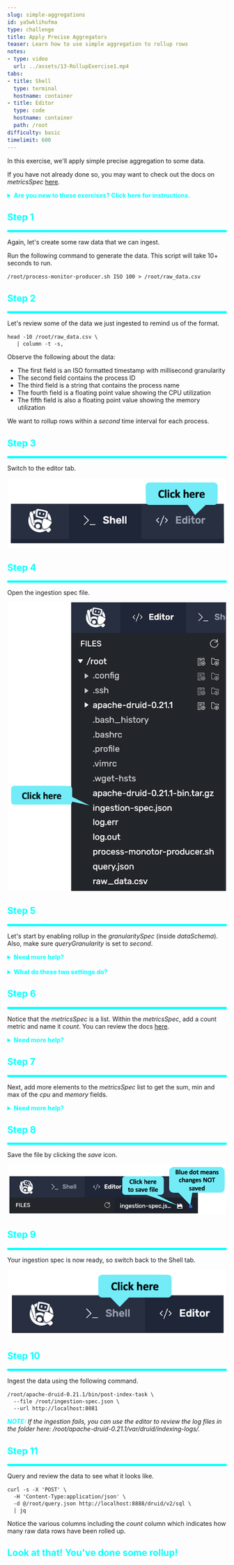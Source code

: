 ```yaml
---
slug: simple-aggregations
id: ya5wklihufma
type: challenge
title: Apply Precise Aggregators
teaser: Learn how to use simple aggregation to rollup rows
notes:
- type: video
  url: ../assets/13-RollupExercise1.mp4
tabs:
- title: Shell
  type: terminal
  hostname: container
- title: Editor
  type: code
  hostname: container
  path: /root
difficulty: basic
timelimit: 600
---
```

In this exercise, we'll apply simple precise aggregation to some data.

If you have not already done so, you may want to check out the docs on _metricsSpec_ [here](https://druid.apache.org/docs/latest/ingestion/ingestion-spec.html#metricsspec).


<details>
  <summary style="color:cyan"><b>Are you new to these exercises? Click here for instructions.</b></summary>
<hr style="color:cyan">
These exercises allow you to actually <i>do</i> the tasks involved in learning Druid within the comfort of your browser!<br><br>
Click on the command boxes to copy the commands to your clipboard.
Then, paste the commands in the terminal to execute them.<br><br>
Some of the steps of the exercise will require using browser tabs external to the exercise tab.
When necessary, the exercise will explain how to open these external tabs.
When working in other browser tabs, you will want to switch back and forth between the tabs.<br><br>
That's all there is to it! Enjoy!
<hr style="color:cyan">
</details>

<h2 style="color:cyan">Step 1</h2><hr style="color:cyan;background-color:cyan;height:5px">

Again, let's create some raw data that we can ingest.

Run the following command to generate the data. This script will take 10+ seconds to run.

```
/root/process-monitor-producer.sh ISO 100 > /root/raw_data.csv
```

<h2 style="color:cyan">Step 2</h2><hr style="color:cyan;background-color:cyan;height:5px">

Let's review some of the data we just ingested to remind us of the format.

```
head -10 /root/raw_data.csv \
   | column -t -s,
```


Observe the following about the data:
<ul>
  <li>The first field is an ISO formatted timestamp with millisecond granularity</li>
  <li>The second field contains the process ID</li>
  <li>The third field is a string that contains the process name</li>
  <li>The fourth field is a floating point value showing the CPU utilization</li>
  <li>The fifth field is also a floating point value showing the memory utilization</li>
</ul>

We want to rollup rows within a _second_ time interval for each process.

<h2 style="color:cyan">Step 3</h2><hr style="color:cyan;background-color:cyan;height:5px">

Switch to the editor tab.

<a href="#img-1">
  <img alt="Switch to editor" src="../assets/EditorTab.png" />
</a>

<a href="#" class="lightbox" id="img-1">
  <img alt="Switch to editor" src="../assets/EditorTab.png" />
</a>


<h2 style="color:cyan">Step 4</h2><hr style="color:cyan;background-color:cyan;height:5px">

Open the ingestion spec file.

<a href="#img-2">
  <img alt="Open ingestion spec" src="../assets/OpenIngestionSpec.png" />
</a>

<a href="#" class="lightbox" id="img-2">
  <img alt="Open ingestion spec" src="../assets/OpenIngestionSpec.png" />
</a>

<h2 style="color:cyan">Step 5</h2><hr style="color:cyan;background-color:cyan;height:5px">

Let's start by enabling rollup in the _granularitySpec_ (inside _dataSchema_).
Also, make sure _queryGranularity_ is set to _second_.

<details>
  <summary style="color:cyan"><b>Need more help?</b></summary>
<hr style="color:cyan">
The granularity spec should look like this:
<pre><code>"granularitySpec": {
  "segmentGranularity": "day",
  "queryGranularity": "second",
  "rollup": true
}
</code></pre>
<hr style="color:cyan">
</details>

<br>
<details>
  <summary style="color:cyan"><b>What do these two settings do?</b></summary>
<hr style="color:cyan">
Setting <i>rollup</i> to true tells the Druid ingestion process to reference the <i>metricsSpec</i>.
Setting <i>queryGranularity</i> to <i>second</i> causes the ingestion process to truncate the millisecond portion of the timestamps.
<hr style="color:cyan">
</details>

<h2 style="color:cyan">Step 6</h2><hr style="color:cyan;background-color:cyan;height:5px">

Notice that the _metricsSpec_ is a list.
Within the _metricsSpec_, add a count metric and name it _count_.
You can review the docs [here](https://druid.apache.org/docs/latest/ingestion/ingestion-spec.html#metricsspec).


<details>
  <summary style="color:cyan"><b>Need more help?</b></summary>
<hr style="color:cyan">
You want the <i>metricsSpec</i> list to look like this:
<pre><code>"metricsSpec": [
  { "type" : "count", "name" : "count" }
],
</code></pre>
<hr style="color:cyan">
</details>

<h2 style="color:cyan">Step 7</h2><hr style="color:cyan;background-color:cyan;height:5px">

Next, add more elements to the _metricsSpec_ list to get the sum, min and max of the _cpu_ and _memory_ fields.


<details>
  <summary style="color:cyan"><b>Need more help?</b></summary>
<hr style="color:cyan">
You want the <i>metricsSpec</i> list to look like this:
<pre><code>"metricsSpec": [
  { "type" : "count", "name" : "count" },
  { "type" : "floatSum", "name" : "cpu", "fieldName" : "cpu" },
  { "type" : "floatMin", "name" : "cpu_min", "fieldName" : "cpu" },
  { "type" : "floatMax", "name" : "cpu_max", "fieldName" : "cpu" },
  { "type" : "floatSum", "name" : "memory", "fieldName" : "memory" },
  { "type" : "floatMin", "name" : "memory_min", "fieldName" : "memory" },
  { "type" : "floatMax", "name" : "memory_max", "fieldName" : "memory" }
],
</code></pre>
<hr style="color:cyan">
</details>

<h2 style="color:cyan">Step 8</h2><hr style="color:cyan;background-color:cyan;height:5px">

Save the file by clicking the _save_ icon.

<a href="#img-3">
  <img alt="Save the file" src="../assets/SaveFile.png" />
</a>

<a href="#" class="lightbox" id="img-3">
  <img alt="Save the file" src="../assets/SaveFile.png" />
</a>


<h2 style="color:cyan">Step 9</h2><hr style="color:cyan;background-color:cyan;height:5px">

Your ingestion spec is now ready, so switch back to the Shell tab.

<a href="#img-4">
  <img alt="Switch to shell" src="../assets/ShellTab.png" />
</a>

<a href="#" class="lightbox" id="img-4">
  <img alt="Switch to shell" src="../assets/ShellTab.png" />
</a>

<h2 style="color:cyan">Step 10</h2><hr style="color:cyan;background-color:cyan;height:5px">

Ingest the data using the following command.

```
/root/apache-druid-0.21.1/bin/post-index-task \
  --file /root/ingestion-spec.json \
  --url http://localhost:8081
```

<p><span style="color:cyan"><strong><em>NOTE: </em></strong></span><i>If the ingestion fails, you can use the editor to review the log files in the folder here: /root/apache-druid-0.21.1/var/druid/indexing-logs/.
</i></p>

<h2 style="color:cyan">Step 11</h2><hr style="color:cyan;background-color:cyan;height:5px">

Query and review the data to see what it looks like.

```
curl -s -X 'POST' \
  -H 'Content-Type:application/json' \
  -d @/root/query.json http://localhost:8888/druid/v2/sql \
  | jq
```

Notice the various columns including the _count_ column which indicates how many raw data rows have been rolled up.

<h2 style="color:cyan">Look at that! You've done some rollup!</h2>

<style type="text/css" rel="stylesheet">
.lightbox { display: none; position: fixed; justify-content: center; align-items: center; z-index: 999; top: 0; left: 0; right: 0; bottom: 0; padding: 1rem; background: rgba(0, 0, 0, 0.8); }
.lightbox:target { display: flex; }
.lightbox img { max-height: 100% }
.thumbnail:hover {
    position:fixed;
    top:-25px;
    left:-35px;
    width:500px;
    height:auto;
    display:block;
    z-index:999;
}
</style>
